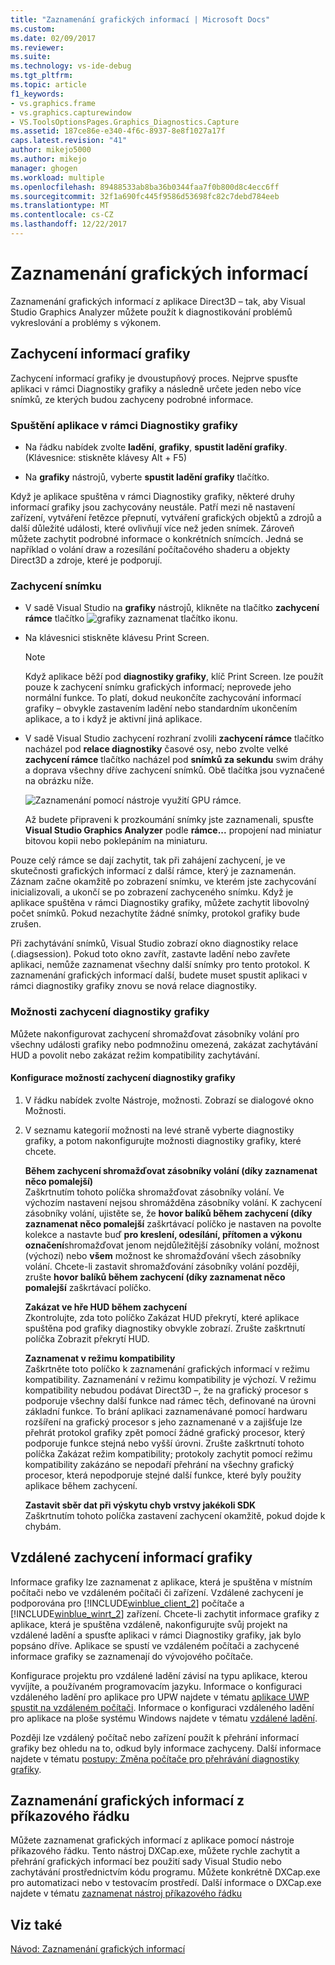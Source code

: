 ```yaml
---
title: "Zaznamenání grafických informací | Microsoft Docs"
ms.custom: 
ms.date: 02/09/2017
ms.reviewer: 
ms.suite: 
ms.technology: vs-ide-debug
ms.tgt_pltfrm: 
ms.topic: article
f1_keywords:
- vs.graphics.frame
- vs.graphics.capturewindow
- VS.ToolsOptionsPages.Graphics_Diagnostics.Capture
ms.assetid: 187ce86e-e340-4f6c-8937-8e8f1027a17f
caps.latest.revision: "41"
author: mikejo5000
ms.author: mikejo
manager: ghogen
ms.workload: multiple
ms.openlocfilehash: 89488533ab8ba36b0344faa7f0b800d8c4ecc6ff
ms.sourcegitcommit: 32f1a690fc445f9586d53698fc82c7debd784eeb
ms.translationtype: MT
ms.contentlocale: cs-CZ
ms.lasthandoff: 12/22/2017
---
```

# <a name="capturing-graphics-information"></a>Zaznamenání grafických informací
Zaznamenání grafických informací z aplikace Direct3D – tak, aby Visual Studio Graphics Analyzer můžete použít k diagnostikování problémů vykreslování a problémy s výkonem.  
  
## <a name="capturing-graphics-information"></a>Zachycení informací grafiky  
 Zachycení informací grafiky je dvoustupňový proces. Nejprve spusťte aplikaci v rámci Diagnostiky grafiky a následně určete jeden nebo více snímků, ze kterých budou zachyceny podrobné informace.  
  
### <a name="to-run-your-app-under-graphics-diagnostics"></a>Spuštění aplikace v rámci Diagnostiky grafiky  
  
-   Na řádku nabídek zvolte **ladění**, **grafiky**, **spustit ladění grafiky**. (Klávesnice: stiskněte klávesy Alt + F5)  
  
-   Na **grafiky** nástrojů, vyberte **spustit ladění grafiky** tlačítko.  
  
 Když je aplikace spuštěna v rámci Diagnostiky grafiky, některé druhy informací grafiky jsou zachycovány neustále. Patří mezi ně nastavení zařízení, vytváření řetězce přepnutí, vytváření grafických objektů a zdrojů a další důležité události, které ovlivňují více než jeden snímek. Zároveň můžete zachytit podrobné informace o konkrétních snímcích. Jedná se například o volání draw a rozesílání počítačového shaderu a objekty Direct3D a zdroje, které je podporují.  
  
### <a name="to-capture-a-frame"></a>Zachycení snímku  
  
-   V sadě Visual Studio na **grafiky** nástrojů, klikněte na tlačítko **zachycení rámce** tlačítko ![grafiky zaznamenat tlačítko ikonu](media/debuggingdirectxgraphics.png "DebuggingDirectXGraphics").  
  
-   Na klávesnici stiskněte klávesu Print Screen.
  
    > [!NOTE]
    >  Když aplikace běží pod **diagnostiky grafiky**, klíč Print Screen. lze použít pouze k zachycení snímku grafických informací; neprovede jeho normální funkce. To platí, dokud neukončíte zachycování informací grafiky – obvykle zastavením ladění nebo standardním ukončením aplikace, a to i když je aktivní jiná aplikace.  
  
-   V sadě Visual Studio zachycení rozhraní zvolili **zachycení rámce** tlačítko nacházel pod **relace diagnostiky** časové osy, nebo zvolte velké **zachycení rámce** tlačítko nacházel pod **snímků za sekundu** swim dráhy a doprava všechny dříve zachycení snímků. Obě tlačítka jsou vyznačené na obrázku níže.  
  
     ![Zaznamenání pomocí nástroje využití GPU rámce.](media/pix_gpu_usage_tool_capture_frame.png)  
  
     Až budete připraveni k prozkoumání snímky jste zaznamenali, spusťte **Visual Studio Graphics Analyzer** podle **rámce...**  propojení nad miniatur bitovou kopii nebo poklepáním na miniaturu.  
  
 Pouze celý rámce se dají zachytit, tak při zahájení zachycení, je ve skutečnosti grafických informací z další rámce, který je zaznamenán. Záznam začne okamžitě po zobrazení snímku, ve kterém jste zachycování inicializovali, a ukončí se po zobrazení zachyceného snímku. Když je aplikace spuštěna v rámci Diagnostiky grafiky, můžete zachytit libovolný počet snímků. Pokud nezachytíte žádné snímky, protokol grafiky bude zrušen.  
  
 Při zachytávání snímků, Visual Studio zobrazí okno diagnostiky relace (.diagsession). Pokud toto okno zavřít, zastavte ladění nebo zavřete aplikaci, nemůže zaznamenat všechny další snímky pro tento protokol. K zaznamenání grafických informací další, budete muset spustit aplikaci v rámci diagnostiky grafiky znovu se nová relace diagnostiky.  
  
### <a name="graphics-diagnostics-capture-options"></a>Možnosti zachycení diagnostiky grafiky  
 Můžete nakonfigurovat zachycení shromažďovat zásobníky volání pro všechny události grafiky nebo podmnožinu omezená, zakázat zachytávání HUD a povolit nebo zakázat režim kompatibility zachytávání.  
  
#### <a name="to-configure-graphics-diagnostics-capture-options"></a>Konfigurace možností zachycení diagnostiky grafiky  
  
1.  V řádku nabídek zvolte Nástroje, možnosti. Zobrazí se dialogové okno Možnosti.  
  
2.  V seznamu kategorií možnosti na levé straně vyberte diagnostiky grafiky, a potom nakonfigurujte možnosti diagnostiky grafiky, které chcete.  
  
     **Během zachycení shromažďovat zásobníky volání (díky zaznamenat něco pomalejší)**  
     Zaškrtnutím tohoto políčka shromažďovat zásobníky volání. Ve výchozím nastavení nejsou shromážděna zásobníky volání. K zachycení zásobníky volání, ujistěte se, že **hovor balíků během zachycení (díky zaznamenat něco pomalejší** zaškrtávací políčko je nastaven na povolte kolekce a nastavte buď **pro kreslení, odesílání, přítomen a výkonu označení**shromažďovat jenom nejdůležitější zásobníky volání, možnost (výchozí) nebo **všem** možnost ke shromažďování všech zásobníky volání. Chcete-li zastavit shromažďování zásobníky volání později, zrušte **hovor balíků během zachycení (díky zaznamenat něco pomalejší** zaškrtávací políčko.  
  
     **Zakázat ve hře HUD během zachycení**  
     Zkontrolujte, zda toto políčko Zakázat HUD překrytí, které aplikace spuštěna pod grafiky diagnostiky obvykle zobrazí. Zrušte zaškrtnutí políčka Zobrazit překrytí HUD.  
  
     **Zaznamenat v režimu kompatibility**  
     Zaškrtněte toto políčko k zaznamenání grafických informací v režimu kompatibility. Zaznamenání v režimu kompatibility je výchozí. V režimu kompatibility nebudou podávat Direct3D –, že na grafický procesor s podporuje všechny další funkce nad rámec těch, definované na úrovni základní funkce. To brání aplikaci zaznamenávané pomocí hardwaru rozšíření na grafický procesor s jeho zaznamenané v a zajišťuje lze přehrát protokol grafiky zpět pomocí žádné grafický procesor, který podporuje funkce stejná nebo vyšší úrovni. Zrušte zaškrtnutí tohoto políčka Zakázat režim kompatibility; protokoly zachytit pomocí režimu kompatibility zakázáno se nepodaří přehrání na všechny grafický procesor, která nepodporuje stejné další funkce, které byly použity aplikace během zachycení.  
  
     **Zastavit sběr dat při výskytu chyb vrstvy jakékoli SDK**  
     Zaškrtnutím tohoto políčka zastavení zachycení okamžitě, pokud dojde k chybám.  
  
## <a name="capturing-graphics-information-remotely"></a>Vzdálené zachycení informací grafiky  
 Informace grafiky lze zaznamenat z aplikace, která je spuštěna v místním počítači nebo ve vzdáleném počítači či zařízení. Vzdálené zachycení je podporována pro [!INCLUDE[winblue_client_2](../includes/winblue_client_2_md.md)] počítače a [!INCLUDE[winblue_winrt_2](../includes/winblue_winrt_2_md.md)] zařízení. Chcete-li zachytit informace grafiky z aplikace, která je spuštěna vzdáleně, nakonfigurujte svůj projekt na vzdálené ladění a spusťte aplikaci v rámci Diagnostiky grafiky, jak bylo popsáno dříve. Aplikace se spustí ve vzdáleném počítači a zachycené informace grafiky se zaznamenají do vývojového počítače.  
  
 Konfigurace projektu pro vzdálené ladění závisí na typu aplikace, kterou vyvíjíte, a používaném programovacím jazyku. Informace o konfiguraci vzdáleného ladění pro aplikace pro UPW najdete v tématu [aplikace UWP spustit na vzdáleném počítači](../run-windows-store-apps-on-a-remote-machine.md). Informace o konfiguraci vzdáleného ladění pro aplikace na ploše systému Windows najdete v tématu [vzdálené ladění](../remote-debugging.md).  
  
 Později lze vzdálený počítač nebo zařízení použít k přehrání informací grafiky bez ohledu na to, odkud byly informace zachyceny. Další informace najdete v tématu [postupy: Změna počítače pro přehrávání diagnostiky grafiky](how-to-change-the-graphics-diagnostics-playback-machine.md).  
  
## <a name="capturing-graphics-information-from-the-command-line"></a>Zaznamenání grafických informací z příkazového řádku  
 Můžete zaznamenat grafických informací z aplikace pomocí nástroje příkazového řádku. Tento nástroj DXCap.exe, můžete rychle zachytit a přehrání grafických informací bez použití sady Visual Studio nebo zachytávání prostřednictvím kódu programu. Můžete konkrétně DXCap.exe pro automatizaci nebo v testovacím prostředí. Další informace o DXCap.exe najdete v tématu [zaznamenat nástroj příkazového řádku](command-line-capture-tool.md)  
  
## <a name="see-also"></a>Viz také  
 [Návod: Zaznamenání grafických informací](walkthrough-capturing-graphics-information.md)